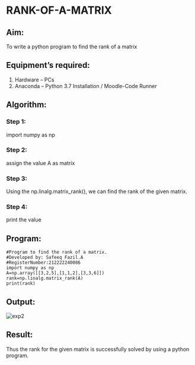 # RANK-OF-A-MATRIX
## Aim:
To write a python program to find the rank of a matrix
## Equipment’s required:
1. 	Hardware – PCs
2. 	Anaconda – Python 3.7 Installation / Moodle-Code Runner
## Algorithm:
### Step 1: 
import numpy as np
### Step 2: 
assign the value A as matrix
### Step 3: 
Using the np.linalg.matrix_rank(), we can find the rank of the given matrix.
### Step 4: 
print the value
## Program:
```
#Program to find the rank of a matrix.
#Developed by: Safeeq Fazil.A
#RegisterNumber:212222240086
import numpy as np
A=np.array([[3,2,5],[1,1,2],[3,3,6]])
rank=np.linalg.matrix_rank(A)
print(rank)
```

## Output:
![exp2](https://user-images.githubusercontent.com/118680361/226119411-47a6ae73-48cf-41c4-a77d-09b26cad136b.png)


## Result:
Thus the rank for the given matrix is successfully solved by  using a python program.

